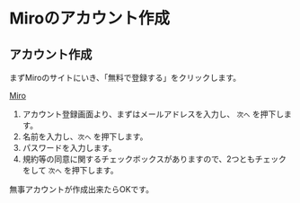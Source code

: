 # Miroのアカウント作成

## アカウント作成

まずMiroのサイトにいき、「無料で登録する」をクリックします。

[Miro](https://miro.com/ja/)

1. アカウント登録画面より、まずはメールアドレスを入力し、 `次へ` を押下します。
1. 名前を入力し、`次へ` を押下します。
1. パスワードを入力します。
1. 規約等の同意に関するチェックボックスがありますので、2つともチェックをして `次へ` を押下します。

無事アカウントが作成出来たらOKです。
